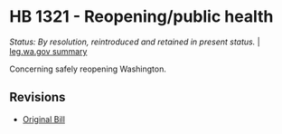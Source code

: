 # HB 1321 - Reopening/public health
*Status: By resolution, reintroduced and retained in present status.* | [leg.wa.gov summary](https://app.leg.wa.gov/billsummary?BillNumber=1321&Year=2021)

Concerning safely reopening Washington.

## Revisions
* [Original Bill](1/)